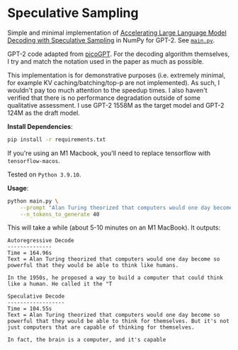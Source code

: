 # Speculative Sampling
Simple and minimal implementation of [Accelerating Large Language Model Decoding with Speculative Sampling](https://arxiv.org/pdf/2302.01318.pdf) in NumPy for GPT-2. See [`main.py`](https://github.com/jaymody/speculative-sampling/blob/main/main.py).

GPT-2 code adapted from [picoGPT](https://github.com/jaymody/picoGPT). For the decoding algorithm themselves, I try and match the notation used in the paper as much as possible.

This implementation is for demonstrative purposes (i.e. extremely minimal, for example KV caching/batching/top-p are not implemented). As such, I wouldn't pay too much attention to the speedup times. I also haven't verified that there is no performance degradation outside of some qualitative assessment. I use GPT-2 1558M as the target model and GPT-2 124M as the draft model.

**Install Dependencies**:
```bash
pip install -r requirements.txt
```
If you're using an M1 Macbook, you'll need to replace tensorflow with `tensorflow-macos`.

Tested on `Python 3.9.10`.

**Usage**:
```bash
python main.py \
    --prompt "Alan Turing theorized that computers would one day become" \
    --n_tokens_to_generate 40
```

This will take a while (about 5-10 minutes on an M1 MacBook). It outputs:
```text
Autoregressive Decode
--------------
Time = 164.96s
Text = Alan Turing theorized that computers would one day become so powerful that they would be able to think like humans.

In the 1950s, he proposed a way to build a computer that could think like a human. He called it the "T

Speculative Decode
------------------
Time = 104.55s
Text = Alan Turing theorized that computers would one day become so powerful that they would be able to think for themselves. But it's not just computers that are capable of thinking for themselves.

In fact, the brain is a computer, and it's capable
```
